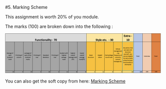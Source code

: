 #5. Marking Scheme

This assignment is worth 20% of you module. 

The marks (100) are broken down into the following :

![](img/marking-scheme.PNG) 

You can also get the soft copy from here: 
[Marking Scheme](archives/marking-scheme.xlsx)


